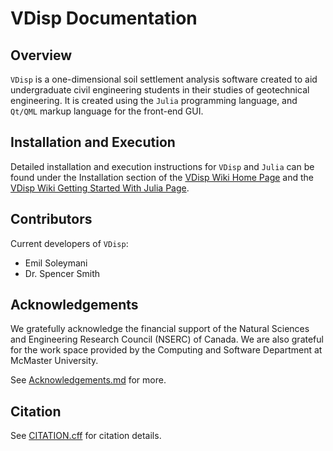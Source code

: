 # VDisp Documentation

## Overview

`VDisp` is a one-dimensional soil settlement analysis software created to aid undergraduate civil engineering students in their studies of geotechnical engineering. It is created using the `Julia` programming language, and `Qt/QML` markup language for the front-end GUI.

## Installation and Execution

Detailed installation and execution instructions for `VDisp` and `Julia` can be found under the Installation section of the [VDisp Wiki Home Page](https://github.com/smiths/vdisp/wiki#running-your-first-simulation-using-vdisp) and the [VDisp Wiki Getting Started With Julia Page](https://github.com/smiths/vdisp/wiki/Getting-Started-with-Julia#installation).

## Contributors

Current developers of `VDisp`:

* Emil Soleymani
* Dr. Spencer Smith

## Acknowledgements

We gratefully acknowledge the financial support of the Natural Sciences and Engineering Research Council (NSERC) of Canada.  We are also grateful for the work space provided by the Computing and Software Department at McMaster University.

See [Acknowledgements.md](https://github.com/smiths/vdisp/blob/main/Acknowledgements.md) for more.

## Citation

See [CITATION.cff](https://github.com/smiths/vdisp/blob/main/CITATION.cff) for citation details.
